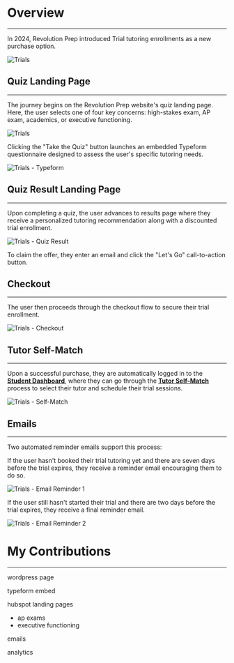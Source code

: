 # **<a style="color: var(--ion-color-dark);" name="overview">Overview</a>**

<hr style="border-bottom: 2px solid var(--ion-color-secondary);" />

In 2024, Revolution Prep introduced Trial tutoring enrollments as a new purchase option.

![Trials](https://beiatrix.s3.us-west-1.amazonaws.com/projects/trials/trials-cover.gif)

## **<a style="color: var(--ion-color-dark);" name="quiz">Quiz Landing Page</a>**

<hr style="border-bottom: 2px solid var(--ion-color-secondary-tint);" />

The journey begins on the Revolution Prep website's quiz landing page. Here, the user selects one of four key concerns: high-stakes exam, AP exam, academics, or executive functioning.

![Trials](https://beiatrix.s3.us-west-1.amazonaws.com/projects/trials/quiz.jpg)

Clicking the "Take the Quiz" button launches an embedded Typeform questionnaire designed to assess the user's specific tutoring needs.

![Trials - Typeform](https://beiatrix.s3.us-west-1.amazonaws.com/projects/trials/quiz-typeform.gif)

## **<a style="color: var(--ion-color-dark);" name="quiz-result">Quiz Result Landing Page</a>**

<hr style="border-bottom: 2px solid var(--ion-color-secondary-tint);" />

Upon completing a quiz, the user advances to results page where they receive a personalized tutoring recommendation along with a discounted trial enrollment.

![Trials - Quiz Result](https://beiatrix.s3.us-west-1.amazonaws.com/projects/trials/quiz-result.jpg)

To claim the offer, they enter an email and click the "Let's Go" call-to-action button.

## **<a style="color: var(--ion-color-dark);" name="checkout">Checkout</a>**

<hr style="border-bottom: 2px solid var(--ion-color-secondary-tint);" />

The user then proceeds through the checkout flow to secure their trial enrollment.

![Trials - Checkout](https://beiatrix.s3.us-west-1.amazonaws.com/projects/trials/checkout.jpg)

## **<a style="color: var(--ion-color-dark);" name="tutor-self-match">Tutor Self-Match</a>**

<hr style="border-bottom: 2px solid var(--ion-color-secondary-tint);" />

Upon a successful purchase, they are automatically logged in to the **[Student Dashboard](/projects/student-dashboard)**, where they can go through the **[Tutor Self-Match](/projects/tutor-self-match)** process to select their tutor and schedule their trial sessions.

![Trials - Self-Match](https://beiatrix.s3.us-west-1.amazonaws.com/projects/trials/trial-self-match.jpg)

## **<a style="color: var(--ion-color-dark);" name="emails">Emails</a>**

<hr style="border-bottom: 2px solid var(--ion-color-secondary-tint);" />

Two automated reminder emails support this process:

If the user hasn't booked their trial tutoring yet and there are seven days before the trial expires, they receive a reminder email encouraging them to do so.

![Trials - Email Reminder 1](https://beiatrix.s3.us-west-1.amazonaws.com/projects/trials/email-reminder-1.jpg)

If the user still hasn't started their trial and there are two days before the trial expires, they receive a final reminder email.

![Trials - Email Reminder 2](https://beiatrix.s3.us-west-1.amazonaws.com/projects/trials/email-reminder-2.jpg)

# **<a style="color: var(--ion-color-dark);" name="my-contributions">My Contributions</a>**

<hr style="border-bottom: 2px solid var(--ion-color-secondary);" />

wordpress page

typeform embed

hubspot landing pages
- ap exams
- executive functioning

emails

analytics
